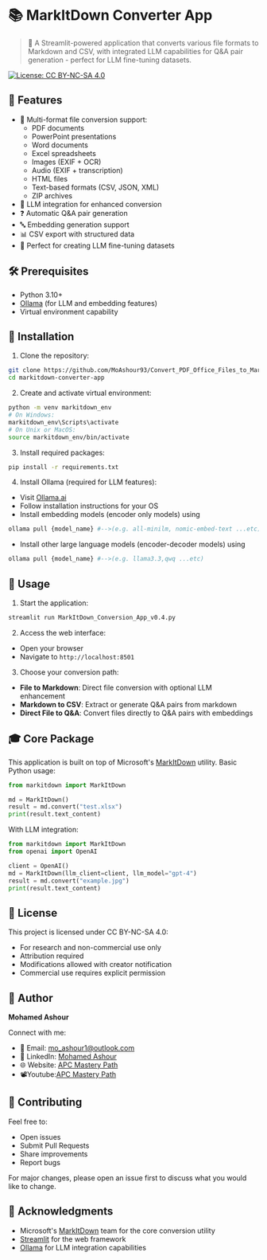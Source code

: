 # 📚 MarkItDown Converter App

> 🔄 A Streamlit-powered application that converts various file formats to Markdown and CSV, with integrated LLM capabilities for Q&A pair generation - perfect for LLM fine-tuning datasets.

[![License: CC BY-NC-SA 4.0](https://img.shields.io/badge/License-CC%20BY--NC--SA%204.0-lightgrey.svg)](https://creativecommons.org/licenses/by-nc-sa/4.0/)

## 🌟 Features

- 📄 Multi-format file conversion support:
  - PDF documents
  - PowerPoint presentations
  - Word documents
  - Excel spreadsheets
  - Images (EXIF + OCR)
  - Audio (EXIF + transcription)
  - HTML files
  - Text-based formats (CSV, JSON, XML)
  - ZIP archives
- 🤖 LLM integration for enhanced conversion
- ❓ Automatic Q&A pair generation
- 🔤 Embedding generation support
- 📊 CSV export with structured data
- 🎯 Perfect for creating LLM fine-tuning datasets

## 🛠️ Prerequisites

- Python 3.10+
- [Ollama](https://ollama.ai) (for LLM and embedding features)
- Virtual environment capability

## 🚀 Installation

1. Clone the repository:
```bash
git clone https://github.com/MoAshour93/Convert_PDF_Office_Files_to_MarkDown_CSV.git
cd markitdown-converter-app
```

2. Create and activate virtual environment:
```bash
python -m venv markitdown_env
# On Windows:
markitdown_env\Scripts\activate
# On Unix or MacOS:
source markitdown_env/bin/activate
```

3. Install required packages:
```bash
pip install -r requirements.txt
```

4. Install Ollama (required for LLM features):
- Visit [Ollama.ai](https://ollama.ai)
- Follow installation instructions for your OS
- Install embedding models (encoder only models) using
```bash
ollama pull {model_name} #-->(e.g. all-minilm, nomic-embed-text ...etc)
```
- Install other large language models (encoder-decoder models) using
```bash
ollama pull {model_name} #-->(e.g. llama3.3,qwq ...etc)
```

## 💫 Usage

1. Start the application:
```bash
streamlit run MarkItDown_Conversion_App_v0.4.py
```

2. Access the web interface:
- Open your browser
- Navigate to `http://localhost:8501`

3. Choose your conversion path:
- **File to Markdown**: Direct file conversion with optional LLM enhancement
- **Markdown to CSV**: Extract or generate Q&A pairs from markdown
- **Direct File to Q&A**: Convert files directly to Q&A pairs with embeddings

## 🎓 Core Package

This application is built on top of Microsoft's [MarkItDown](https://github.com/microsoft/markitdown) utility. Basic Python usage:

```python
from markitdown import MarkItDown

md = MarkItDown()
result = md.convert("test.xlsx")
print(result.text_content)
```

With LLM integration:
```python
from markitdown import MarkItDown
from openai import OpenAI

client = OpenAI()
md = MarkItDown(llm_client=client, llm_model="gpt-4")
result = md.convert("example.jpg")
print(result.text_content)
```

## 📜 License

This project is licensed under CC BY-NC-SA 4.0:
- For research and non-commercial use only
- Attribution required
- Modifications allowed with creator notification
- Commercial use requires explicit permission

## 👤 Author

**Mohamed Ashour**

Connect with me:
- 📧 Email: mo_ashour1@outlook.com
- 💼 LinkedIn: [Mohamed Ashour](https://www.linkedin.com/in/mohamed-ashour-0727/)
- 🌐 Website: [APC Mastery Path](https://www.apcmasterypath.co.uk)
- 📽️Youtube:[APC Mastery Path](https://youtube.com/@APCMasteryPath)

## 🤝 Contributing

Feel free to:
- Open issues
- Submit Pull Requests
- Share improvements
- Report bugs

For major changes, please open an issue first to discuss what you would like to change.

## 🙏 Acknowledgments

- Microsoft's [MarkItDown](https://github.com/microsoft/markitdown) team for the core conversion utility
- [Streamlit](https://streamlit.io/) for the web framework
- [Ollama](https://ollama.ai) for LLM integration capabilities
